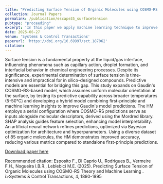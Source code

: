 ```yaml
---
title: "Predicting Surface Tension of Organic Molecules using COSMO-RS Theory and Machine Learning"
collection: Journal Papers
permalink: /publication/escape35_surfacetension
pubtype: "proceeding"
excerpt: 'In this paper we apply machine learning technique to improve the accuracy of COSMO-RS model in predicting surface tension of liquids employing molecular descriptors'
date: 2025-06-27
venue: 'Systems & Control Transactions'
paperurl: 'https://doi.org/10.69997/sct.187062'
citation: 
---
```

Surface tension is a fundamental property at the liquid/gas interface, influencing phenomena such as capillary action, droplet formation, and interfacial behavior in chemical engineering processes. Despite its significance, experimental determination of surface tension is time-intensive and impractical for in silico-designed compounds. Predictive models are essential for bridging this gap. This study expands on Gaudin's COSMO-RS-based model, which assumes uniform molecular orientation at the surface, by testing its predictive capability across broader temperatures (5-50°C) and developing a hybrid model combining first-principle and machine learning insights to improve Gaudin's model predictions. The HM employs a serial configuration where COSMO-RS predictions serve as inputs alongside molecular descriptors, derived using the Mordred library. SHAP analysis guides feature selection, enhancing model interpretability. An artificial neural network refines predictions, optimized via Bayesian optimization for architecture and hyperparameters. Using a diverse dataset of 85 organic molecules, the HM demonstrates improved accuracy, reducing various metrics compared to standalone first-principle predictions.

[Download paper here](https://doi.org/10.69997/sct.187062)

Recommended citation: Esposito F., Di Caprio U., Rodrigues B., Vermeire F.H., Nogueira I.B.R., Leblebici M.E. (2025). Predicting Surface Tension of Organic Molecules using COSMO-RS Theory and Machine Learning . i>Systems & Control Transactions</i>, 4, 1890-1895